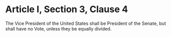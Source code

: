 # Article I, Section 3, Clause 4

The Vice President of the United States shall be President of the Senate, but
shall have no Vote, unless they be equally divided.
